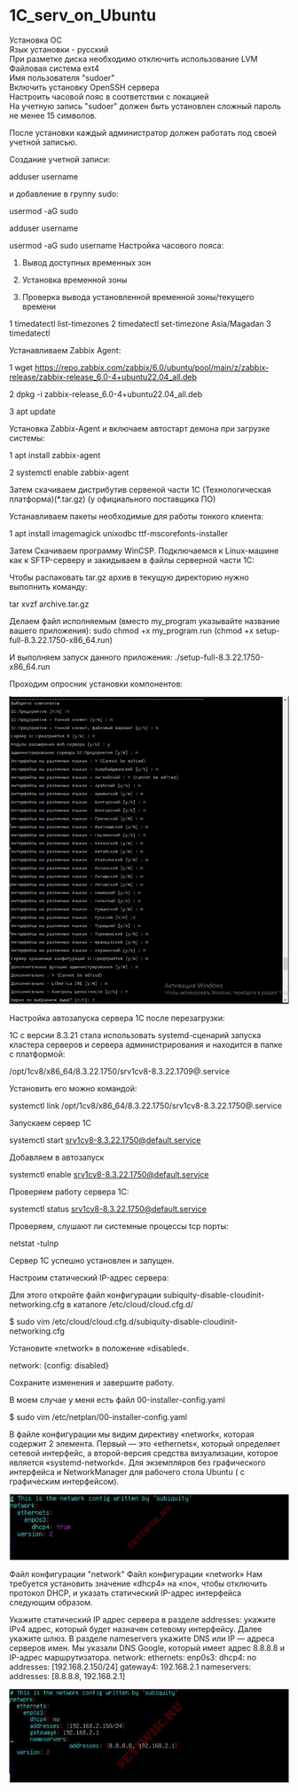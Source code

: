 # 1C_serv_on_Ubuntu

Установка ОС  
Язык установки - русский  
При разметке диска необходимо отключить использование LVM  
Файловая система ext4  
Имя пользователя "sudoer"  
Включить установку OpenSSH сервера  
Настроить часовой пояс в соответствии с локацией  
На учетную запись "sudoer" должен быть установлен сложный пароль не менее 15 символов.  

После установки каждый администратор должен работать под своей учетной записью.  

Создание учетной записи:

adduser username  

и добавление в группу sudo:  

usermod -aG sudo  

adduser username  

usermod -aG sudo username
Настройка часового пояса:

1. Вывод доступных временных зон

2. Установка временной зоны

3. Проверка вывода установленной временной зоны/текущего времени

1  timedatectl list-timezones
2  timedatectl set-timezone Asia/Magadan
3  timedatectl


Устанавливаем Zabbix Agent:


1 wget https://repo.zabbix.com/zabbix/6.0/ubuntu/pool/main/z/zabbix-release/zabbix-release_6.0-4+ubuntu22.04_all.deb  

2 dpkg -i zabbix-release_6.0-4+ubuntu22.04_all.deb  

3 apt update

Установка Zabbix-Agent и включаем автостарт демона при загрузке системы:

1  apt install zabbix-agent

2  systemctl enable zabbix-agent

Затем скачиваем дистрибутив сервеной части 1С (Технологическая платформа)(*.tar.gz) (у официального поставщика ПО)

Устанавливаем пакеты необходимые для работы тонкого клиента:

1  apt install imagemagick unixodbc ttf-mscorefonts-installer

Затем Скачиваем программу WinCSP. Подключаемся к Linux-машине как к SFTP-серверу и закидываем в файлы серверной части 1C:

Чтобы распаковать tar.gz архив в текущую директорию нужно выполнить команду:

tar xvzf archive.tar.gz

Делаем файл исполняемым (вместо my_program указывайте название вашего приложения):
sudo chmod +x my_program.run (chmod +x setup-full-8.3.22.1750-x86_64.run)

И выполняем запуск данного приложения:
./setup-full-8.3.22.1750-x86_64.run

Проходим опросник установки компонентов:

![Alt text](image.png)

Настройка автозапуска сервера 1С после перезагрузки:

1C c версии 8.3.21 стала использовать systemd-сценарий запуска кластера серверов и сервера администрирования и находится в папке с платформой:

/opt/1cv8/x86_64/8.3.22.1750/srv1cv8-8.3.22.1709@.service

Установить его можно командой:

systemctl link /opt/1cv8/x86_64/8.3.22.1750/srv1cv8-8.3.22.1750@.service

Запускаем сервер 1С

systemctl start srv1cv8-8.3.22.1750@default.service

Добавляем в автозапуск

systemctl enable srv1cv8-8.3.22.1750@default.service

Проверяем работу сервера 1С:

systemctl status srv1cv8-8.3.22.1750@default.service

Проверяем, слушают ли системные процессы tcp порты:

netstat -tulnp

Сервер 1С успешно установлен и запущен.

Настроим статический IP-адрес сервера:

Для этого откройте файл конфигурации subiquity-disable-cloudinit-networking.cfg в каталоге /etc/cloud/cloud.cfg.d/

$ sudo vim /etc/cloud/cloud.cfg.d/subiquity-disable-cloudinit-networking.cfg

Установите «network» в положение «disabled«.

network: {config: disabled}

Сохраните изменения и завершите работу. 

В моем случае у меня есть файл 00-installer-config.yaml

$ sudo vim /etc/netplan/00-installer-config.yaml

В файле конфигурации мы видим директиву «network«, которая содержит 2 элемента. Первый — это «ethernets«, который определяет сетевой интерфейс, а второй-версия средства визуализации, которое является «systemd-networkd«. Для экземпляров без графического интерфейса и NetworkManager для рабочего стола Ubuntu ( с графическим интерфейсом).

![Alt text](Kak-nastroit-staticheskiy-ip-adres-v-ubuntu-2.jpg)

Файл конфигурации "network"
Файл конфигурации «network»
Нам требуется установить значение «dhcp4» на «no«, чтобы отключить протокол DHCP, и указать статический IP-адрес интерфейса следующим образом.

Укажите статический IP адрес сервера в разделе addresses: укажите IPv4 адрес, который будет назначен сетевому интерфейсу.
Далее укажите шлюз.
В разделе nameservers укажите DNS или IP — адреса серверов имен. Мы указали DNS Google, который имеет адрес 8.8.8.8 и IP-адрес маршрутизатора.
network:
ethernets:
enp0s3:
dhcp4: no
addresses: [192.168.2.150/24]
gateway4: 192.168.2.1
nameservers:
addresses: [8.8.8.8, 192.168.2.1]

![Alt text](Kak-nastroit-staticheskiy-ip-adres-v-ubuntu-3.jpg)


